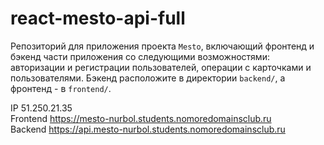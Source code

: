 # react-mesto-api-full
Репозиторий для приложения проекта `Mesto`, включающий фронтенд и бэкенд части приложения со следующими возможностями: авторизации и регистрации пользователей, операции с карточками и пользователями. Бэкенд расположите в директории `backend/`, а фронтенд - в `frontend/`. 
  
IP  51.250.21.35   
Frontend  https://mesto-nurbol.students.nomoredomainsclub.ru   
Backend  https://api.mesto-nurbol.students.nomoredomainsclub.ru   
